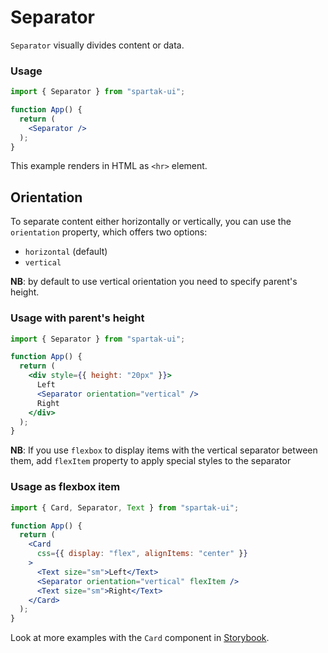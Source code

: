 # Separator

`Separator` visually divides content or data.

### Usage

```jsx
import { Separator } from "spartak-ui";

function App() {
  return (
    <Separator />
  );
}
```

This example renders in HTML as `<hr>` element.

## Orientation

To separate content either horizontally or vertically, you can use the `orientation` property, which offers two options:

- `horizontal` (default)
- `vertical`

**NB**: by default to use vertical orientation you need to specify parent's height.

### Usage with parent's height

```jsx
import { Separator } from "spartak-ui";

function App() {
  return (
    <div style={{ height: "20px" }}>
      Left
      <Separator orientation="vertical" />
      Right
    </div>
  );
}
```

**NB**: If you use `flexbox` to display items with the vertical separator between them, add `flexItem` property to apply special styles to the separator

### Usage as flexbox item

```jsx
import { Card, Separator, Text } from "spartak-ui";

function App() {
  return (
    <Card
      css={{ display: "flex", alignItems: "center" }}
    >
      <Text size="sm">Left</Text>
      <Separator orientation="vertical" flexItem />
      <Text size="sm">Right</Text>
    </Card>
  );
}
```

Look at more examples with the `Card` component in [Storybook](https://shdq.github.io/spartak-ui/?path=/story/components-card--vertical-separator-in-flex-container).
